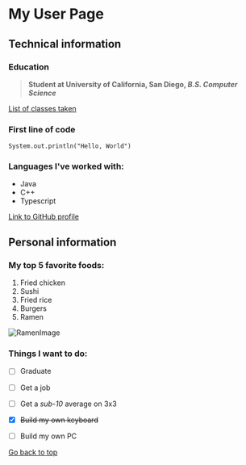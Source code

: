 # My User Page

## Technical information 

### Education 

> **Student at University of California, San Diego, _B.S. Computer Science_**  

[List of classes taken](/classes.md)

### First line of code 

```
System.out.println("Hello, World")
```

### Languages I've worked with: 
- Java  
- C++
- Typescript

[Link to GitHub profile](https://github.com/Person1234565/)

## Personal information

### My top 5 favorite foods: 
1. Fried chicken
2. Sushi
3. Fried rice
4. Burgers 
5. Ramen 

![RamenImage](https://media.istockphoto.com/id/1365977387/photo/ramen-with-steaming-sizzle.jpg?s=612x612&w=0&k=20&c=8-Dij3YocgfVa2kj37msXT_iqzIgbqq0Ta3c1G4_-A0=)

### Things I want to do: 

- [ ] Graduate 

- [ ] Get a job 

- [ ] Get a *sub-10* average on 3x3  

- [x] ~~Build my own keyboard~~

- [ ] Build my own PC

[Go back to top](#my-user-page)
